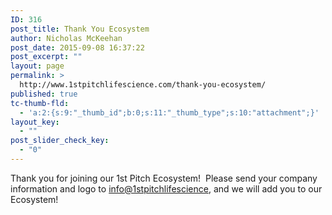 ```yaml
---
ID: 316
post_title: Thank You Ecosystem
author: Nicholas McKeehan
post_date: 2015-09-08 16:37:22
post_excerpt: ""
layout: page
permalink: >
  http://www.1stpitchlifescience.com/thank-you-ecosystem/
published: true
tc-thumb-fld:
  - 'a:2:{s:9:"_thumb_id";b:0;s:11:"_thumb_type";s:10:"attachment";}'
layout_key:
  - ""
post_slider_check_key:
  - "0"
---
```

Thank you for joining our 1st Pitch Ecosystem!  Please send your company information and logo to <a href="mailto://info@1stpitchlifescience.com">info@1stpitchlifescience</a>, and we will add you to our Ecosystem!